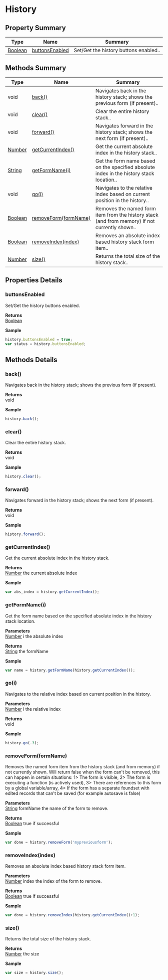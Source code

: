 #  History


## Property Summary

| Type                                                  | Name                    | Summary                                                                                                           |
| ----------------------------------------------------- | ----------------------- | ----------------------------------------------------------------------------------------------------------------- |
| [Boolean](JSLib/Boolean.md) | [buttonsEnabled](History.md#buttonsEnabled)                   | Set/Get the history buttons enabled..                                    |

## Methods Summary

| Type                                                  | Name                    | Summary                                                                                                           |
| ----------------------------------------------------- | ----------------------- | ----------------------------------------------------------------------------------------------------------------- |
|void | [back()](History.md#back)                   | Navigates back in the history stack; shows the previous form (if present)..                                    |
|void | [clear()](History.md#clear)                   | Clear the entire history stack..                                    |
|void | [forward()](History.md#forward)                   | Navigates forward in the history stack; shows the next form (if present)..                                    |
| [Number](JSLib/Number.md) | [getCurrentIndex()](History.md#getcurrentindex)                   | Get the current absolute index in the history stack..                                    |
| [String](JSLib/String.md) | [getFormName(i)](History.md#getformname-i)                   | Get the form name based on the specified absolute index in the history stack location..                                    |
|void | [go(i)](History.md#go-i)                   | Navigates to the relative index based on current position in the history..                                    |
| [Boolean](JSLib/Boolean.md) | [removeForm(formName)](History.md#removeform-formname)                   | Removes the named form item from the history stack (and from memory) if not currently shown..                                    |
| [Boolean](JSLib/Boolean.md) | [removeIndex(index)](History.md#removeindex-index)                   | Removes an absolute index based history stack form item..                                    |
| [Number](JSLib/Number.md) | [size()](History.md#size)                   | Returns the total size of the history stack..                                    |

## Properties Details

### buttonsEnabled

Set/Get the history buttons enabled.

**Returns**\
[Boolean](JSLib/Boolean.md) 


**Sample**

```javascript
history.buttonsEnabled = true;
var status = history.buttonsEnabled;
```

## Methods Details

### back()

Navigates back in the history stack; shows the previous form (if present).


**Returns**\
void 


**Sample**

```javascript
history.back();
```
### clear()

Clear the entire history stack.


**Returns**\
void 


**Sample**

```javascript
history.clear();
```
### forward()

Navigates forward in the history stack; shows the next form (if present).


**Returns**\
void 


**Sample**

```javascript
history.forward();
```
### getCurrentIndex()

Get the current absolute index in the history stack.


**Returns**\
[Number](JSLib/Number.md) the current absolute index


**Sample**

```javascript
var abs_index = history.getCurrentIndex();
```
### getFormName(i)

Get the form name based on the specified absolute index in the history stack location.

**Parameters**\
[Number](JSLib/Number.md) i the absolute index

**Returns**\
[String](JSLib/String.md) the formName


**Sample**

```javascript
var name = history.getFormName(history.getCurrentIndex());
```
### go(i)

Navigates to the relative index based on current position in the history.

**Parameters**\
[Number](JSLib/Number.md) i the relative index

**Returns**\
void 


**Sample**

```javascript
history.go(-3);
```
### removeForm(formName)

Removes the named form item from the history stack (and from memory) if not currently shown.
Will return false when the form can't be removed, this can happen in certain situations:
1> The form is visible,
2> The form is executing a function (is actively used),
3> There are references to this form by a global variable/array,
4> If the form has a separate foundset with edited records that can't be saved (for example autosave is false)

**Parameters**\
[String](JSLib/String.md) formName the name of the form to remove.

**Returns**\
[Boolean](JSLib/Boolean.md) true if successful


**Sample**

```javascript
var done = history.removeForm('mypreviousform');
```
### removeIndex(index)

Removes an absolute index based history stack form item.

**Parameters**\
[Number](JSLib/Number.md) index the index of the form to remove.

**Returns**\
[Boolean](JSLib/Boolean.md) true if successful


**Sample**

```javascript
var done = history.removeIndex(history.getCurrentIndex()+1);
```
### size()

Returns the total size of the history stack.


**Returns**\
[Number](JSLib/Number.md) the size


**Sample**

```javascript
var size = history.size();
```

